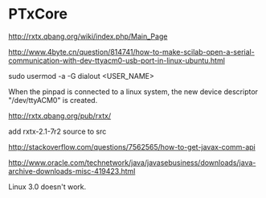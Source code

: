 # PTxCore

http://rxtx.qbang.org/wiki/index.php/Main_Page

http://www.4byte.cn/question/814741/how-to-make-scilab-open-a-serial-communication-with-dev-ttyacm0-usb-port-in-linux-ubuntu.html

sudo usermod -a -G dialout <USER_NAME>

When the pinpad is connected to a linux system, the new device descriptor "/dev/ttyACM0" is created.

http://rxtx.qbang.org/pub/rxtx/

add rxtx-2.1-7r2 source to src

http://stackoverflow.com/questions/7562565/how-to-get-javax-comm-api

http://www.oracle.com/technetwork/java/javasebusiness/downloads/java-archive-downloads-misc-419423.html

Linux 3.0 doesn't work.
